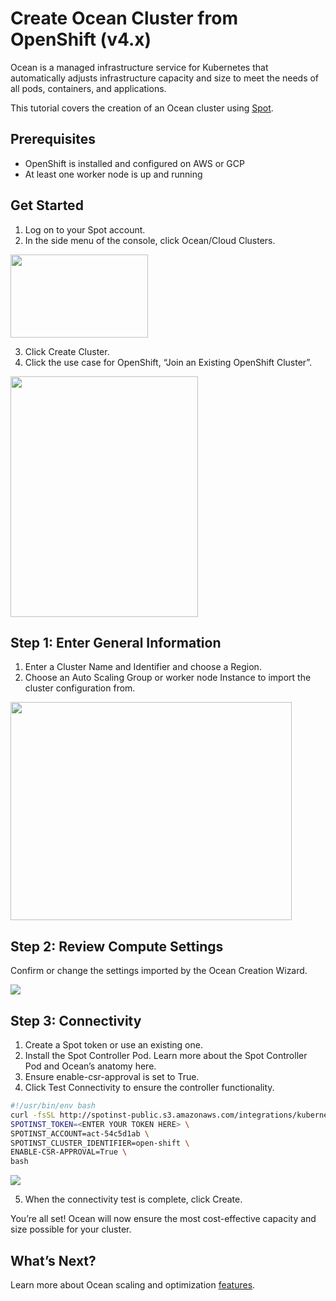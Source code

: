 # Create Ocean Cluster from OpenShift (v4.x)

Ocean is a managed infrastructure service for Kubernetes that automatically adjusts infrastructure capacity and size to meet the needs of all pods, containers, and applications.

This tutorial covers the creation of an Ocean cluster using [Spot](https://console.spotinst.com/spt/dashboard).

## Prerequisites

- OpenShift is installed and configured on AWS or GCP
- At least one worker node is up and running

## Get Started

1. Log on to your Spot account.
2. In the side menu of the console, click Ocean/Cloud Clusters.

<img src="/ocean/_media/tools-openshift-4x-01.png" width="220" height="133" />

3. Click Create Cluster.
4. Click the use case for OpenShift, “Join an Existing OpenShift Cluster”.

<img src="/ocean/_media/tools-openshift-4x-02.png" width="300" height="385" />

## Step 1: Enter General Information

1. Enter a Cluster Name and Identifier and choose a Region.
2. Choose an Auto Scaling Group or worker node Instance to import the cluster configuration from.

<img src="/ocean/_media/tools-openshift-4x-03.png" width="450" height="349" />

## Step 2: Review Compute Settings

Confirm or change the settings imported by the Ocean Creation Wizard.

<img src="/ocean/_media/tools-openshift-4x-04.png" />

## Step 3: Connectivity

1. Create a Spot token or use an existing one.
2. Install the Spot Controller Pod. Learn more about the Spot Controller Pod and Ocean’s anatomy here.
3. Ensure enable-csr-approval is set to True.
4. Click Test Connectivity to ensure the controller functionality.

```bash
#!/usr/bin/env bash
curl -fsSL http://spotinst-public.s3.amazonaws.com/integrations/kubernetes/cluster-controller/scripts/init.sh | \
SPOTINST_TOKEN=<ENTER YOUR TOKEN HERE> \
SPOTINST_ACCOUNT=act-54c5d1ab \
SPOTINST_CLUSTER_IDENTIFIER=open-shift \
ENABLE-CSR-APPROVAL=True \
bash
```

<img src="/ocean/_media/tools-openshift-4x-05.png" />

5. When the connectivity test is complete, click Create.

You’re all set! Ocean will now ensure the most cost-effective capacity and size possible for your cluster.

## What’s Next?

Learn more about Ocean scaling and optimization [features](ocean/features/).
